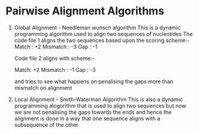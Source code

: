 # Pairwise Alignment Algorithms

1) Global Alignment - Needleman wunsch algorithm
   This is a dynamic programming algorithm used to align two sequences of nucleotides
   The code file 1 aligns the two sequences based upon the scoring scheme:-
   Match : +2
   Mismatch : -3
   Gap : -1
   
   Code file 2 aligns with scheme:-
   
   Match: +2
   Mismatch : -1
   Gap : -3
   
   and tries to see what happens on penalising the gaps more than mismatch on alignment

2) Local Alignment - Smith-Waterman Algorithm
   This is also a dynamic programming alogorithm that is used to align two sequences but now
   we are not penalising the gaps towards the ends and hence the alignment is done in a way that
   one sequence aligns with a subsequence of the other
